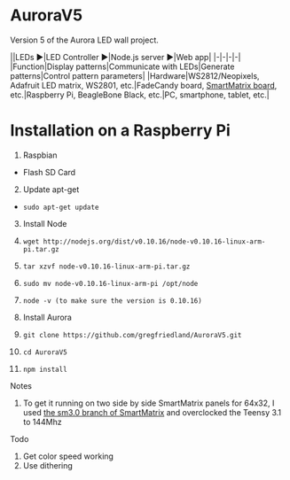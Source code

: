 AuroraV5
===========

Version 5 of the Aurora LED wall project.

||LEDs ▶︎|LED Controller ▶︎|Node.js server ▶︎|Web app|
|-|-|-|-|
|Function|Display patterns|Communicate with LEDs|Generate patterns|Control pattern parameters|
|Hardware|WS2812/Neopixels, Adafruit LED matrix, WS2801, etc.|FadeCandy board, [SmartMatrix board](https://www.adafruit.com/products/1902), etc.|Raspberry Pi, BeagleBone Black, etc.|PC, smartphone, tablet, etc.|

# Installation on a Raspberry Pi

1. Raspbian
 * Flash SD Card

2. Update apt-get
  * `sudo apt-get update`

3. Install Node
  1. `wget http://nodejs.org/dist/v0.10.16/node-v0.10.16-linux-arm-pi.tar.gz`
  2. `tar xzvf node-v0.10.16-linux-arm-pi.tar.gz`
  3. `sudo mv node-v0.10.16-linux-arm-pi /opt/node`
  4. `node -v (to make sure the version is 0.10.16)`

4. Install Aurora
  1. `git clone https://github.com/gregfriedland/AuroraV5.git`
  2. `cd AuroraV5`
  3. `npm install`


Notes
1. To get it running on two side by side SmartMatrix panels for 64x32, I used [the sm3.0 branch of SmartMatrix](https://github.com/ncortot/SmartMatrix) and overclocked the Teensy 3.1 to 144Mhz

Todo
1. Get color speed working
2. Use dithering